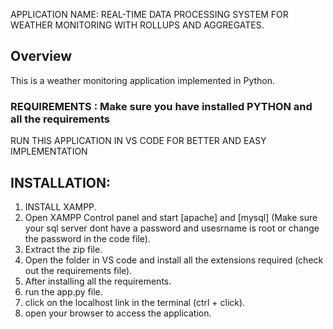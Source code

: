 APPLICATION NAME: REAL-TIME DATA PROCESSING SYSTEM FOR WEATHER MONITORING WITH ROLLUPS AND AGGREGATES.

## Overview

This is a weather monitoring application implemented in Python.

### REQUIREMENTS : Make sure you have installed PYTHON and all the requirements
RUN THIS APPLICATION IN VS CODE FOR BETTER AND EASY IMPLEMENTATION

## INSTALLATION:
1. INSTALL XAMPP. 
2. Open XAMPP Control panel and start [apache] and [mysql] (Make sure your sql server dont have a password and usesrname is root or change the password in the code file).
3. Extract the zip file.
4. Open the folder in VS code and install all the extensions required (check out the requirements file).
5. After installing all the requirements.
6. run the app.py file.
7. click on the localhost link in the terminal (ctrl + click).
8. open your browser to access the application.